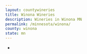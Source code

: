 ```yaml
---
layout: countywineries
title: Winona Wineries
description: Wineries in Winona MN
permalink: /minnesota/winona/
county: winona
state: mn
---
```

-

